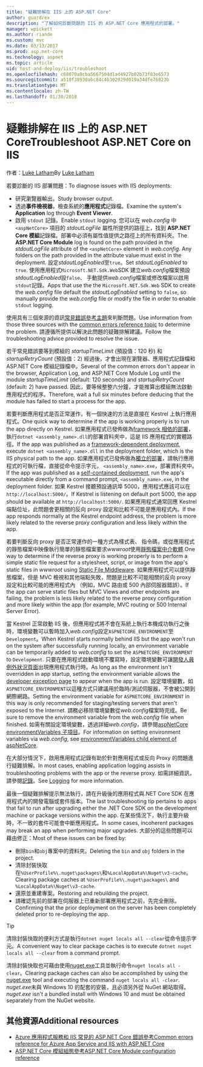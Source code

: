 ```yaml
---
title: "疑難排解在 IIS 上的 ASP.NET Core"
author: guardrex
description: "了解如何診斷問題的 IIS 的 ASP.NET Core 應用程式的部署。"
manager: wpickett
ms.author: riande
ms.custom: mvc
ms.date: 03/13/2017
ms.prod: asp.net-core
ms.technology: aspnet
ms.topic: article
uid: host-and-deploy/iis/troubleshoot
ms.openlocfilehash: c68070a9cba5667504d1ad4927b02b73f83e6573
ms.sourcegitcommit: a510f38930abc84c4b302029d019a34dfe76823b
ms.translationtype: MT
ms.contentlocale: zh-TW
ms.lasthandoff: 01/30/2018
---
```

# <a name="troubleshoot-aspnet-core-on-iis"></a><span data-ttu-id="5b350-103">疑難排解在 IIS 上的 ASP.NET Core</span><span class="sxs-lookup"><span data-stu-id="5b350-103">Troubleshoot ASP.NET Core on IIS</span></span>

<span data-ttu-id="5b350-104">作者：[Luke Latham](https://github.com/guardrex)</span><span class="sxs-lookup"><span data-stu-id="5b350-104">By [Luke Latham](https://github.com/guardrex)</span></span>

<span data-ttu-id="5b350-105">若要診斷的 IIS 部署問題：</span><span class="sxs-lookup"><span data-stu-id="5b350-105">To diagnose issues with IIS deployments:</span></span>

* <span data-ttu-id="5b350-106">研究瀏覽器輸出。</span><span class="sxs-lookup"><span data-stu-id="5b350-106">Study browser output.</span></span>
* <span data-ttu-id="5b350-107">透過**事件檢視器**，檢查系統的**應用程式**記錄檔。</span><span class="sxs-lookup"><span data-stu-id="5b350-107">Examine the system's **Application** log through **Event Viewer**.</span></span>
* <span data-ttu-id="5b350-108">啟用 `stdout` 記錄。</span><span class="sxs-lookup"><span data-stu-id="5b350-108">Enable `stdout` logging.</span></span> <span data-ttu-id="5b350-109">您可以在 *web.config* 中 `<aspNetCore>` 項目的 *stdoutLogFile* 屬性所提供的路徑上，找到 **ASP.NET Core 模組**記錄檔。部署中必須有屬性值提供之路徑上的所有資料夾。</span><span class="sxs-lookup"><span data-stu-id="5b350-109">The **ASP.NET Core Module** log is found on the path provided in the *stdoutLogFile* attribute of the `<aspNetCore>` element in *web.config*. Any folders on the path provided in the attribute value must exist in the deployment.</span></span> <span data-ttu-id="5b350-110">設定*stdoutLogEnabled*至`true`。</span><span class="sxs-lookup"><span data-stu-id="5b350-110">Set *stdoutLogEnabled* to `true`.</span></span> <span data-ttu-id="5b350-111">使用應用程式`Microsoft.NET.Sdk.Web`SDK 建立*web.config*檔案預設*stdoutLogEnabled*設`false`、 手動提供*web.config*檔案或修改檔案以啟用`stdout`記錄。</span><span class="sxs-lookup"><span data-stu-id="5b350-111">Apps that use the the `Microsoft.NET.Sdk.Web` SDK to create the *web.config* file default the *stdoutLogEnabled* setting to `false`, so manually provide the *web.config* file or modify the file in order to enable `stdout` logging.</span></span>

<span data-ttu-id="5b350-112">使用具有三個來源的資訊[常見錯誤參考主題](xref:host-and-deploy/azure-iis-errors-reference)來判斷問題。</span><span class="sxs-lookup"><span data-stu-id="5b350-112">Use information from those three sources with the [common errors reference topic](xref:host-and-deploy/azure-iis-errors-reference) to determine the problem.</span></span> <span data-ttu-id="5b350-113">請遵循所提供以解決此問題的疑難排解建議。</span><span class="sxs-lookup"><span data-stu-id="5b350-113">Follow the troubleshooting advice provided to resolve the issue.</span></span>

<span data-ttu-id="5b350-114">若干常見錯誤要等到模組的 *startupTimeLimit* (預設值：120 秒) 和 *startupRetryCount* (預設值：2) 經過後，才會出現在瀏覽器、應用程式記錄檔和 ASP.NET Core 模組記錄檔中。</span><span class="sxs-lookup"><span data-stu-id="5b350-114">Several of the common errors don't appear in the browser, Application Log, and ASP.NET Core Module Log until the module *startupTimeLimit* (default: 120 seconds) and *startupRetryCount* (default: 2) have passed.</span></span> <span data-ttu-id="5b350-115">因此，要等候整整六分鐘，才能推算出模組無法啟動應用程式的程序。</span><span class="sxs-lookup"><span data-stu-id="5b350-115">Therefore, wait a full six minutes before deducing that the module has failed to start a process for the app.</span></span>

<span data-ttu-id="5b350-116">若要判斷應用程式是否正常運作，有一個快速的方法是直接在 Kestrel 上執行應用程式。</span><span class="sxs-lookup"><span data-stu-id="5b350-116">One quick way to determine if the app is working properly is to run the app directly on Kestrel.</span></span> <span data-ttu-id="5b350-117">如果應用程式已發佈做為[framework 相依的部署](/dotnet/core/deploying/#framework-dependent-deployments-fdd)，執行`dotnet <assembly_name>.dll`的部署資料夾中，這是 IIS 應用程式的實體路徑。</span><span class="sxs-lookup"><span data-stu-id="5b350-117">If the app was published as a [framework-dependent deployment](/dotnet/core/deploying/#framework-dependent-deployments-fdd), execute `dotnet <assembly_name>.dll` in the deployment folder, which is the IIS physical path to the app.</span></span> <span data-ttu-id="5b350-118">如果應用程式已發佈做為[獨立的部署](/dotnet/core/deploying/#self-contained-deployments-scd)，請執行應用程式的可執行檔，直接從命令提示字元， `<assembly_name>.exe`，部署資料夾中。</span><span class="sxs-lookup"><span data-stu-id="5b350-118">If the app was published as a [self-contained deployment](/dotnet/core/deploying/#self-contained-deployments-scd), run the app's executable directly from a command prompt, `<assembly_name>.exe`, in the deployment folder.</span></span> <span data-ttu-id="5b350-119">如果 Kestrel 接聽預設通訊埠 5000，應用程式應該可以在`http://localhost:5000/`。</span><span class="sxs-lookup"><span data-stu-id="5b350-119">If Kestrel is listening on default port 5000, the app should be available at `http://localhost:5000/`.</span></span> <span data-ttu-id="5b350-120">如果應用程式通常回應 Kestrel 端點位址，此問題會更相關的反向 proxy 設定和比較不可能是應用程式內。</span><span class="sxs-lookup"><span data-stu-id="5b350-120">If the app responds normally at the Kestrel endpoint address, the problem is more likely related to the reverse proxy configuration and less likely within the app.</span></span>

<span data-ttu-id="5b350-121">若要判斷反向 proxy 是否正常運作的一種方式為樣式表、 指令碼，或從應用程式的靜態檔案中映像執行簡單的靜態檔案要求*wwwroot*使用[靜態檔案中介軟體](xref:fundamentals/static-files).</span><span class="sxs-lookup"><span data-stu-id="5b350-121">One way to determine if the reverse proxy is working properly is to perform a simple static file request for a stylesheet, script, or image from the app's static files in *wwwroot* using [Static File Middleware](xref:fundamentals/static-files).</span></span> <span data-ttu-id="5b350-122">如果應用程式可以提供靜態檔案，但是 MVC 檢視和其他端點失敗，問題是比較不可能相關的反向 proxy 設定和比較可能的應用程式內 （例如，MVC 路由或 500 內部伺服器錯誤）。</span><span class="sxs-lookup"><span data-stu-id="5b350-122">If the app can serve static files but MVC Views and other endpoints are failing, the problem is less likely related to the reverse proxy configuration and more likely within the app (for example, MVC routing or 500 Internal Server Error).</span></span>

<span data-ttu-id="5b350-123">當 Kestrel 正常啟動 IIS 後，但應用程式將不會在系統上執行本機成功執行之後時，環境變數可以暫時加入*web.config*設定`ASPNETCORE_ENVIRONMENT`至`Development`。</span><span class="sxs-lookup"><span data-stu-id="5b350-123">When Kestrel starts normally behind IIS but the app won't run on the system after successfully running locally, an environment variable can be temporarily added to *web.config* to set the `ASPNETCORE_ENVIRONMENT` to `Development`.</span></span> <span data-ttu-id="5b350-124">只要在應用程式啟動環境不覆寫時，設定環境變數可讓[開發人員例外狀況頁面](xref:fundamentals/error-handling)出現應用程式執行時。</span><span class="sxs-lookup"><span data-stu-id="5b350-124">As long as the environment isn't overridden in app startup, setting the environment variable allows the [developer exception page](xref:fundamentals/error-handling) to appear when the app is run.</span></span> <span data-ttu-id="5b350-125">設定環境變數，如`ASPNETCORE_ENVIRONMENT`以這種方式只建議用於臨時/測試伺服器，不會被公開到網際網路。</span><span class="sxs-lookup"><span data-stu-id="5b350-125">Setting the environment variable for `ASPNETCORE_ENVIRONMENT` in this way is only recommended for staging/testing servers that aren't exposed to the Internet.</span></span> <span data-ttu-id="5b350-126">請務必移除環境變數從*web.config*檔案時完成。</span><span class="sxs-lookup"><span data-stu-id="5b350-126">Be sure to remove the environment variable from the *web.config* file when finished.</span></span> <span data-ttu-id="5b350-127">如需有關設定環境變數，透過詳細*web.config*，請參閱[aspNetCore environmentVariables 子項目](xref:host-and-deploy/aspnet-core-module#setting-environment-variables)。</span><span class="sxs-lookup"><span data-stu-id="5b350-127">For information on setting environment variables via *web.config*, see [environmentVariables child element of aspNetCore](xref:host-and-deploy/aspnet-core-module#setting-environment-variables).</span></span>

<span data-ttu-id="5b350-128">在大部分情況下，啟用應用程式記錄有助於針對應用程式或反向 Proxy 的問題進行疑難排解。</span><span class="sxs-lookup"><span data-stu-id="5b350-128">In most cases, enabling application logging assists in troubleshooting problems with the app or the reverse proxy.</span></span> <span data-ttu-id="5b350-129">如需詳細資訊，請參閱[記錄](xref:fundamentals/logging/index)。</span><span class="sxs-lookup"><span data-stu-id="5b350-129">See [Logging](xref:fundamentals/logging/index) for more information.</span></span>

<span data-ttu-id="5b350-130">最後一個疑難排解提示無法執行，請在升級後的應用程式與.NET Core SDK 在應用程式內的開發電腦或套件版本。</span><span class="sxs-lookup"><span data-stu-id="5b350-130">The last troubleshooting tip pertains to apps that fail to run after upgrading either the .NET Core SDK on the development machine or package versions within the app.</span></span> <span data-ttu-id="5b350-131">在某些情況下，執行主要升級時，不一致的套件可能會中斷應用程式。</span><span class="sxs-lookup"><span data-stu-id="5b350-131">In some cases, incoherent packages may break an app when performing major upgrades.</span></span> <span data-ttu-id="5b350-132">大部分的這些問題可以藉由修正：</span><span class="sxs-lookup"><span data-stu-id="5b350-132">Most of these issues can be fixed by:</span></span>

* <span data-ttu-id="5b350-133">刪除`bin`和`obj`專案中的資料夾。</span><span class="sxs-lookup"><span data-stu-id="5b350-133">Deleting the `bin` and `obj` folders in the project.</span></span>
* <span data-ttu-id="5b350-134">清除封裝快取在`%UserProfile%\.nuget\packages\`和`%LocalAppData%\Nuget\v3-cache`。</span><span class="sxs-lookup"><span data-stu-id="5b350-134">Clearing package caches at `%UserProfile%\.nuget\packages\` and `%LocalAppData%\Nuget\v3-cache`.</span></span>
* <span data-ttu-id="5b350-135">還原並重建專案。</span><span class="sxs-lookup"><span data-stu-id="5b350-135">Restoring and rebuilding the project.</span></span>
* <span data-ttu-id="5b350-136">請確認先前的部署在伺服器上已重新部署應用程式之前，先完全刪除。</span><span class="sxs-lookup"><span data-stu-id="5b350-136">Confirming that the prior deployment on the server has been completely deleted prior to re-deploying the app.</span></span>

> [!TIP]
> <span data-ttu-id="5b350-137">清除封裝快取的便利方式是執行`dotnet nuget locals all --clear`從命令提示字元。</span><span class="sxs-lookup"><span data-stu-id="5b350-137">A convenient way to clear package caches is to execute `dotnet nuget locals all --clear` from a command prompt.</span></span>
> 
> <span data-ttu-id="5b350-138">清除封裝快取也可藉由使用[nuget.exe](https://www.nuget.org/downloads)工具並執行命令`nuget locals all -clear`。</span><span class="sxs-lookup"><span data-stu-id="5b350-138">Clearing package caches can also be accomplished by using the [nuget.exe](https://www.nuget.org/downloads) tool and executing the command `nuget locals all -clear`.</span></span> <span data-ttu-id="5b350-139">*nuget.exe*未與 Windows 10 的配套的安裝，且必須另外從 NuGet 網站取得。</span><span class="sxs-lookup"><span data-stu-id="5b350-139">*nuget.exe* isn't a bundled install with Windows 10 and must be obtained separately from the NuGet website.</span></span>
<!--
> [!TIP]
> A convenient way to clear package caches is to:
>
> * Obtain the *NuGet.exe* tool from [NuGet.org](https://www.nuget.org/).
> * Add the path to *NuGet.exe* to the system PATH.
> * Execute `nuget locals all -clear` from a command prompt.
>
> Alternatively, execute `dotnet nuget locals all --clear` from a command prompt without obtaining *NuGet.exe*. -->

## <a name="additional-resources"></a><span data-ttu-id="5b350-140">其他資源</span><span class="sxs-lookup"><span data-stu-id="5b350-140">Additional resources</span></span>

* [<span data-ttu-id="5b350-141">Azure 應用程式服務和 IIS 常見的 ASP.NET Core 錯誤參考</span><span class="sxs-lookup"><span data-stu-id="5b350-141">Common errors reference for Azure App Service and IIS with ASP.NET Core</span></span>](xref:host-and-deploy/azure-iis-errors-reference)
* [<span data-ttu-id="5b350-142">ASP.NET Core 模組組態參考</span><span class="sxs-lookup"><span data-stu-id="5b350-142">ASP.NET Core Module configuration reference</span></span>](xref:host-and-deploy/aspnet-core-module)
